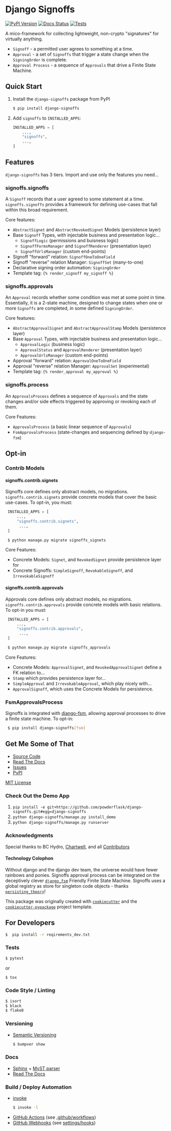 # Django Signoffs

[![PyPI Version](https://img.shields.io/pypi/v/django_signoffs.svg)](https://pypi.python.org/pypi/django_signoffs)
[![Docs Status](https://readthedocs.org/projects/django-signoffs/badge/?version=latest)](https://django-signoffs.readthedocs.io/en/latest/?version=latest)
[![Tests](https://github.com/powderflask/django-signoffs/actions/workflows/pytest.yaml/badge.svg)](https://github.com/powderflask/django-signoffs/actions/workflows/pytest.yaml)

A mico-framework for collecting lightweight, non-crypto "signatures" for virtually anything.
 * `Signoff` - a permitted user agrees to something at a time.
 * `Approval` - a set of `Signoffs` that trigger a state change when the `SigningOrder` is complete.
 * `Approval Process` - a sequence of `Approvals` that drive a Finite State Machine.

## Quick Start

1. Install the `django-signoffs` package from PyPI
    ```bash
    $ pip install django-signoffs
    ```

2. Add `signoffs` to `INSTALLED_APPS`:
    ```python
    INSTALLED_APPS = [
        ...,
        "signoffs",
        ...,
    ]
    ```

## Features
`django-signoffs` has 3 tiers. Import and use only the features you need...

### signoffs.signoffs
A `Signoff` records that a user agreed to some statement at a time.
`signoffs.signoffs` provides a framework for defining use-cases 
that fall within this broad requirement.

Core features:
- `AbstractSignet` and `AbstractRevokedSignet` Models (persistence layer)
- Base `Signoff` Types, with injectable business and presentation logic...
  - `SignoffLogic`  (permissions and buisness logic)
  - `SignoffFormsManager` and `SignoffRenderer` (presentation layer)
  - `SignoffUrlsManager` (custom end-points)
- Signoff "forward" relation: `SignoffOneToOneField`
- Signoff "reverse" relation Manager: `SignoffSet` (many-to-one)
- Declarative signing order automation: `SigningOrder` 
- Template tag: `{% render_signoff my_signoff %}`

### signoffs.approvals
An `Approval` records whether some condition was met at some point in time.
Essentially, it is a 2-state machine, designed to change states 
when one or more `Signoffs` are completed, in some defined `SigningOrder`.

Core features:
- `AbstractApprovalSignet` and `AbstractApprovalStamp` Models (persistence layer)
- Base `Approval` Types, with injectable business and presentation logic...
  - `ApprovalLogic`  (business logic)
  - `ApprovalStatus` and `ApprovalRenderer` (presentation layer)
  - `ApprovalUrlsManager` (custom end-points)
- Approval "forward" relation: `ApprovalOneToOneField`
- Approval "reverse" relation Manager: `ApprovalSet` (experimental)
- Template tag: `{% render_approval my_approval %}`

### signoffs.process
An `ApprovalsProcess` defines a sequence of `Approvals` and the state changes and/or
side effects triggered by approving or revoking each of them.

Core Features:
- `ApprovalsProcess` (a basic linear sequence of `Approvals`)
- `FsmApprovalsProcess` (state-changes and sequencing defined by `django-fsm`)

## Opt-in

### Contrib Models

#### signoffs.contrib.signets
Signoffs core defines only abstract models, no migrations.
`signoffs.contrib.signets` provide concrete models that cover the basic use-cases.  To opt-in, you must:

   ```python
    INSTALLED_APPS = [
        ...,
        "signoffs.contrib.signets",
         ...,
    ]
   ```
   ```bash
    $ python manage.py migrate signoffs_signets
   ```

Core Features:
 - Concrete Models: `Signet`, and `RevokedSignet` provide persistence layer for
 - Concrete Signoffs: `SimpleSignoff`, `RevokableSignoff`, and `IrrevokableSignoff` 

#### signoffs.contrib.approvals
Approvals core defines only abstract models, no migrations.
`signoffs.contrib.approvals` provide concrete models with basic relations.  To opt-in you must:

   ```python
    INSTALLED_APPS = [
        ...,
        "signoffs.contrib.approvals",
         ...,
    ]
   ```
   ```bash
    $ python manage.py migrate signoffs_approvals
   ```

Core Features:
 - Concrete Models: `ApprovalSignet`, and `RevokedApprovalSignet` define a FK relation to...
 - `Stamp` which provides persistence layer for...
 - `SimpleApproval` and `IrrevokableApproval`, which play nicely with...
 - `ApprovalSignoff`, which uses the Concrete Models for persistence.

### FsmApprovalsProcess
Signoffs is integrated with [django-fsm](https://pypi.org/project/django-fsm/), 
allowing approval processes to drive a finite state machine.
To opt-in:
   ```bash
    $ pip install django-signoffs[fsm]
   ```

## Get Me Some of That
* [Source Code](https://github.com/powderflask/django-signoffs)
* [Read The Docs](https://django-signoffs.readthedocs.io/en/latest/)
* [Issues](https://github.com/powderflask/django-signoffs/issues)
* [PyPI](https://pypi.org/project/django-signoffs)

[MIT License](https://github.com/powderflask/django-signoffs/blob/master/LICENSE)

### Check Out the Demo App

1. `pip install -e git+https://github.com/powderflask/django-signoffs.git#egg=django-signoffs`
1. `python django-signoffs/manage.py install_demo`
1. `python django-signoffs/manage.py runserver`


### Acknowledgments
Special thanks to BC Hydro, [Chartwell](https://crgl.ca/),
and all [Contributors](https://github.com/powderflask/django-signoffs/graphs/contributors)

#### Technology Colophon

Without django and the django dev team, the universe would have fewer rainbows and ponies.
Signoffs approval process can be integrated on the deceptively clever [`django_fsm`][1] Friendly Finite State Machine.
Signoffs uses a global registry as store for singleton code objects - thanks [`persisting_theory`][2]!

This package was originally created with [`cookiecutter`][3] and the [`cookiecutter-pypackage`][4] project template.

[1]: <https://github.com/viewflow/django-fsm>
[2]: <https://github.com/kiwnix/persisting-theory>
[3]: <https://github.com/audreyr/cookiecutter>
[4]: <https://github.com/audreyr/cookiecutter-pypackage>

## For Developers
   ```bash
   $  pip install -r reqirements_dev.txt
   ```

### Tests
   ```bash
   $ pytest
   ```
or
   ```bash
   $ tox
   ```

### Code Style / Linting
   ```bash
   $ isort
   $ black
   $ flake8
   ```

### Versioning
 * [Semantic Versioning](https://semver.org/)
   ```bash
   $ bumpver show
   ```

### Docs
 * [Sphinx](https://www.sphinx-doc.org/en/master/) + [MyST parser](https://myst-parser.readthedocs.io/en/latest/intro.html)
 * [Read The Docs](https://readthedocs.org/projects/django-signoffs/)

### Build / Deploy Automation
 * [invoke](https://www.pyinvoke.org/)
   ```bash
   $ invoke -l
   ```
 * [GitHub Actions](https://docs.github.com/en/actions) (see [.github/workflows](https://github.com/powderflask/django-signoffs/tree/master/.github/workflows))
 * [GitHub Webhooks](https://docs.github.com/en/webhooks)  (see [settings/hooks](https://github.com/powderflask/django-signoffs/settings/hooks))
